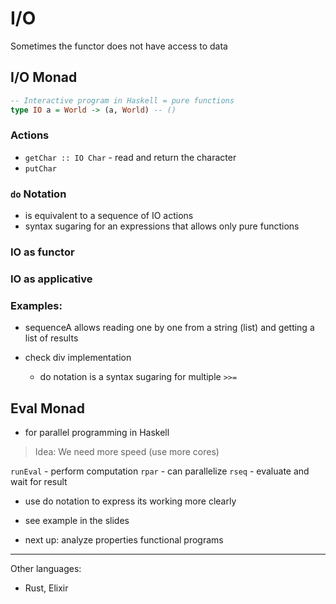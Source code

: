 # I/O

Sometimes the functor does not have access to data

## I/O Monad

```haskell
-- Interactive program in Haskell = pure functions
type IO a = World -> (a, World) -- ()
```

### Actions
- `getChar :: IO Char` - read and return the character
- `putChar`

### `do` Notation
- is equivalent to a sequence of IO actions
- syntax sugaring for an expressions that allows only pure functions

### IO as functor

### IO as applicative

### Examples:
- sequenceA allows reading one by one from a string (list) and getting  a list of results

- check div implementation
	- do notation is a syntax sugaring for multiple `>>=` 


## Eval Monad
- for parallel programming in Haskell

> Idea: We need more speed (use more cores)

`runEval` - perform computation
`rpar` - can parallelize
`rseq` - evaluate and wait for result

- use do notation to express its working more clearly
- see example in the slides

- next up: analyze properties functional programs

---

Other languages:
- Rust, Elixir